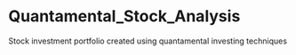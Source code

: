 # Quantamental_Stock_Analysis
Stock investment portfolio created using quantamental investing techniques
